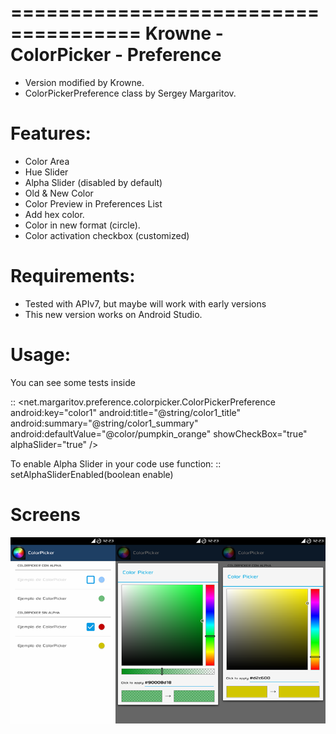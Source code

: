=====================================
  Krowne - ColorPicker - Preference 
=====================================

* Version modified by Krowne.
* ColorPickerPreference class by Sergey Margaritov.

Features:
=========

* Color Area
* Hue Slider
* Alpha Slider (disabled by default)
* Old & New Color
* Color Preview in Preferences List
* Add hex color.
* Color in new format (circle).
* Color activation checkbox (customized)

Requirements:
=============

* Tested with APIv7, but maybe will work with early versions
* This new version works on Android Studio.


Usage:
======

You can see some tests inside

::
    <net.margaritov.preference.colorpicker.ColorPickerPreference
        android:key="color1"
        android:title="@string/color1_title"
        android:summary="@string/color1_summary"
        android:defaultValue="@color/pumpkin_orange"    <!-- Integer resources are also accepted -->
		showCheckBox="true"								<!-- Enable color via Checkbox -->
        alphaSlider="true"                              <!-- Enable Alpha slider via XML -->
    />

To enable Alpha Slider in your code use function:
::
    setAlphaSliderEnabled(boolean enable)

Screens
=======
![Alt text](https://github.com/Krowne/Krowne-ColorPicker-Preferences/blob/master/captures/colorpicker.png?raw=true "Captures")
